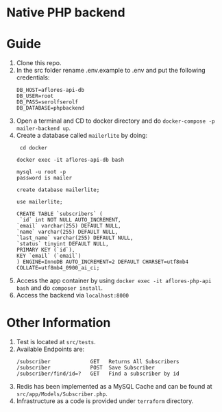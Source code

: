 # Native PHP backend

# Guide
1. Clone this repo.
2. In the src folder rename .env.example to .env and put the following credentials:
     ```
    DB_HOST=aflores-api-db
    DB_USER=root
    DB_PASS=serolfserolf
    DB_DATABASE=phpbackend
    ```
4. Open a terminal and CD to docker directory and do ``` docker-compose -p mailer-backend up ```.
5. Create a database called ``` mailerlite ``` by doing:
    ```
     cd docker
    
    docker exec -it aflores-api-db bash

    mysql -u root -p
    password is mailer

    create database mailerlite;

    use mailerlite;
    
    CREATE TABLE `subscribers` (
     `id` int NOT NULL AUTO_INCREMENT,
    `email` varchar(255) DEFAULT NULL,
    `name` varchar(255) DEFAULT NULL,
    `last_name` varchar(255) DEFAULT NULL,
    `status` tinyint DEFAULT NULL,
    PRIMARY KEY (`id`),
    KEY `email` (`email`)
    ) ENGINE=InnoDB AUTO_INCREMENT=2 DEFAULT CHARSET=utf8mb4 COLLATE=utf8mb4_0900_ai_ci;
    ```
7. Access the app container by using ```docker exec -it aflores-php-api bash``` and do ``` composer install ```.
8. Access the backend via ```localhost:8000```

# Other Information
1. Test is located at ```src/tests```.
2. Available Endpoints are:
   ```
   /subscriber             GET   Returns All Subscribers
   /subscriber             POST  Save Subscriber
   /subscriber/find/id=?   GET   Find a subscriber by id
   ```
4. Redis has been implemented as a MySQL Cache and can be found at ```src/app/Models/Subscriber.php```.
5. Infrastructure as a code is provided under ```terraform``` directory.
